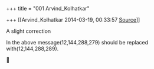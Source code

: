 +++
title = "001 Arvind_Kolhatkar"

+++
[[Arvind_Kolhatkar	2014-03-19, 00:33:57 [Source](https://groups.google.com/g/samskrita/c/OMglQLiJLkw)]]



A slight correction  

  

In the above message(12,144,288,279) should be replaced with(12,144,288,289).



